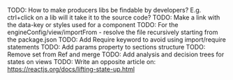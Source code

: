 
TODO: How to make producers libs be findable by developers? E.g. ctrl+click on a lib will it take it to the source code?
TODO: Make a link with the data-key or styles used for a component
TODO: For the engineConfig/view/importFrom - resolve the file recursively 
starting from the package.json
TODO: Add Require keyword to avoid using import/require statements
TODO: Add params property to sections structure
TODO: Remove set from Ref and merge
TODO: Add analysis and decision trees for states on views
TODO: Write an opposite article on: https://reactjs.org/docs/lifting-state-up.html













